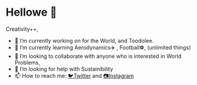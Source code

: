 # Hellowe 👋
Creativity++,
- 🔭 I’m currently working on for the World, and Toodolee.
- 🌱 I’m currently learning Aerodynamics✈️ , Football⚽, (unlimited things) 
- 👯 I’m looking to collaborate with anyone who is interested in World Problems, 
- 🤔 I’m looking for help with Sustainibility
- 📫 How to reach me: [🐦Twitter](https://twitter.com/ProjectMaxsinss) and [📷Instagram](http://instagram.com/toodolee) 

